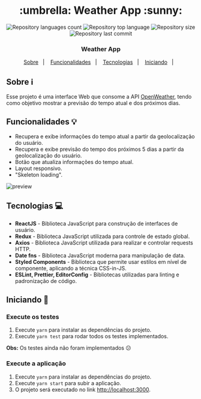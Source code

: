 <h1 align="center">:umbrella: Weather App :sunny:</h1>

<div align="center">
  <p align="center">
    <img alt="Repository languages count" src="https://img.shields.io/github/languages/top/guilhermekuni/builders-weather-app?color=%#7BE0D9">
    <img alt="Repository top language" src="https://img.shields.io/github/languages/count/guilhermekuni/builders-weather-app?color=%#7BE0D9">
    <img alt="Repository size" src="https://img.shields.io/github/repo-size/guilhermekuni/builders-weather-app?color=%#7BE0D9">
    <img alt="Repository last commit" src="https://img.shields.io/github/last-commit/guilhermekuni/builders-weather-app?color=%#7BE0D9" />
  </p>
  <h3>Weather App</h3>
  <p align="center">
    <a href="#sobre-information_source">Sobre</a>&nbsp;&nbsp;&nbsp;|&nbsp;&nbsp;&nbsp;
    <a href="#funcionalidades-bulb">Funcionalidades</a>&nbsp;&nbsp;&nbsp;|&nbsp;&nbsp;&nbsp;
    <a href="#tecnologias-computer">Tecnologias</a>&nbsp;&nbsp;&nbsp;|&nbsp;&nbsp;&nbsp;
    <a href="#iniciando-rocket">Iniciando</a>&nbsp;&nbsp;&nbsp;|&nbsp;&nbsp;&nbsp;
  </p>
</div>

## Sobre :information_source:

Esse projeto é uma interface Web que consome a API [OpenWeather](https://openweathermap.org/api), tendo como objetivo mostrar a previsão do tempo atual e dos próximos dias.

## Funcionalidades :bulb:

- Recupera e exibe informações do tempo atual a partir da geolocalização do usuário.
- Recupera e exibe previsão do tempo dos próximos 5 dias a partir da geolocalização do usuário.
- Botão que atualiza informações do tempo atual.
- Layout responsivo.
- "Skeleton loading".

<img src="src/assets/preview.gif" alt="preview" />

## Tecnologias :computer:

- **ReactJS** - Biblioteca JavaScript para construção de interfaces de usuário.
- **Redux** - Biblioteca JavaScript utilizada para controle de estado global.
- **Axios** - Biblioteca JavaScript utilizada para realizar e controlar requests HTTP.
- **Date fns** - Biblioteca JavaScript moderna para manipulação de data.
- **Styled Components** - Biblioteca que permite usar estilos em nível de componente, aplicando a técnica CSS-in-JS.
- **ESLint, Prettier, EditorConfig** - Bibliotecas utilizadas para linting e padronização de código.

## Iniciando :rocket:

### Execute os testes

1. Execute `yarn` para instalar as dependências do projeto.
2. Execute `yarn test` para rodar todos os testes implementados.

**Obs:** Os testes ainda não foram implementados :confused:

### Execute a aplicação

1. Execute `yarn` para instalar as dependências do projeto.
2. Execute `yarn start` para subir a aplicação.
3. O projeto será executado no link [http://localhost:3000](http://localhost:3000).

